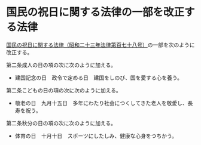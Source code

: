 # 国民の祝日に関する法律の一部を改正する法律

[国民の祝日に関する法律（昭和二十三年法律第百七十八号）](https://github.com/law-of-japan/19480720-law-178)の一部を次のように改正する。

第二条成人の日の項の次に次のように加える。

- 建国記念の日　政令で定める日　建国をしのび、国を愛する心を養う。

第二条こどもの日の項の次に次のように加える。

- 敬老の日　九月十五日　多年にわたり社会につくしてきた老人を敬愛し、長寿を祝う。

第二条秋分の日の項の次に次のように加える。

- 体育の日　十月十日　スポーツにしたしみ、健康な心身をつちかう。
